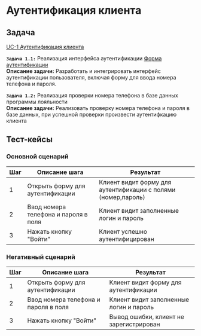 # Аутентификация клиента

## Задача

[UC-1 Аутентификация клиента](../req.md#uc1)

**`Задача 1.1:`** Реализация интерфейса аутентификации [Форма аутентификации](../uix.md#wf3)
<br>
**Описание задачи:** Разработать и интегрировать интерфейс аутентификации пользователя, включая форму для ввода номера телефона и пароля.

**`Задача 1.2:`** Реализация проверки номера телефона в базе данных программы лояльности
<br>
**Описание задачи:** Реализовать проверку номера телефона и пароля в базе данных, при успешной проверки произвести аутентифкацию клиента


## Тест-кейсы

###  Основной сценарий

| Шаг | Описание шага                                               | Результат                                  |
|-----|-------------------------------------------------------------|--------------------------------------------|
| 1   | Открыть форму для аутентификации         | Клиент видит форму для аутентификации с полями (номер,пароль) |
| 2   | Ввод номера телефона и пароля в поля     | Клиент видит заполненные логин и пароль                       |
| 3   | Нажать кнопку "Войти"                    | Клиент успешно аутентифицирован                               |

### Негативный сценарий

| Шаг | Описание шага                                    | Результат                                             |
|-----|--------------------------------------------------|-------------------------------------------------------|
| 1   | Открыть форму для аутентификации                 | Клиент видит форму для аутентификации                 |
| 2   | Ввод номера телефона и пароля в поля             | Клиент видит заполненные логин и пароль               |
| 3   | Нажать кнопку "Войти"                            | Вывод ошибки, клиент не зарегистрирован               |

